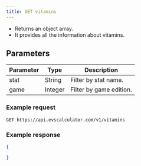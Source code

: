 ```yaml
---
title: GET vitamins
---
```


- Returns an object array.  
- It provides all the information about vitamins.

## Parameters

Parameter   | Type    | Description
---- | ---- | ---- 
stat      | String  | Filter by stat name.
game      | Integer   | Filter by game edition.


### Example request

```
GET https://api.evscalculator.com/v1/vitamins
```

### Example response

```json
{

}
```